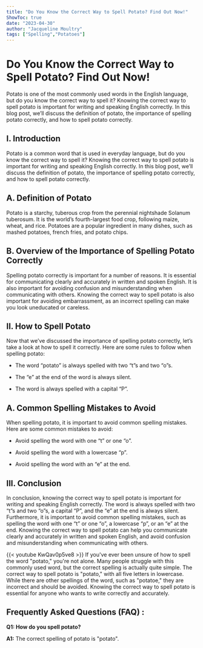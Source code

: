 ```yaml
---
title: "Do You Know the Correct Way to Spell Potato? Find Out Now!"
ShowToc: true 
date: "2023-04-30"
author: "Jacqueline Moultry" 
tags: ["Spelling","Potatoes"]
---
```

# Do You Know the Correct Way to Spell Potato? Find Out Now!

Potato is one of the most commonly used words in the English language, but do you know the correct way to spell it? Knowing the correct way to spell potato is important for writing and speaking English correctly. In this blog post, we’ll discuss the definition of potato, the importance of spelling potato correctly, and how to spell potato correctly.

## I. Introduction

Potato is a common word that is used in everyday language, but do you know the correct way to spell it? Knowing the correct way to spell potato is important for writing and speaking English correctly. In this blog post, we’ll discuss the definition of potato, the importance of spelling potato correctly, and how to spell potato correctly.

## A. Definition of Potato

Potato is a starchy, tuberous crop from the perennial nightshade Solanum tuberosum. It is the world’s fourth-largest food crop, following maize, wheat, and rice. Potatoes are a popular ingredient in many dishes, such as mashed potatoes, french fries, and potato chips.

## B. Overview of the Importance of Spelling Potato Correctly

Spelling potato correctly is important for a number of reasons. It is essential for communicating clearly and accurately in written and spoken English. It is also important for avoiding confusion and misunderstanding when communicating with others. Knowing the correct way to spell potato is also important for avoiding embarrassment, as an incorrect spelling can make you look uneducated or careless.

## II. How to Spell Potato

Now that we’ve discussed the importance of spelling potato correctly, let’s take a look at how to spell it correctly. Here are some rules to follow when spelling potato:

- The word “potato” is always spelled with two “t”s and two “o”s.

- The “e” at the end of the word is always silent.

- The word is always spelled with a capital “P”.

## A. Common Spelling Mistakes to Avoid

When spelling potato, it is important to avoid common spelling mistakes. Here are some common mistakes to avoid:

- Avoid spelling the word with one “t” or one “o”.

- Avoid spelling the word with a lowercase “p”.

- Avoid spelling the word with an “e” at the end.

## III. Conclusion

In conclusion, knowing the correct way to spell potato is important for writing and speaking English correctly. The word is always spelled with two “t”s and two “o”s, a capital “P”, and the “e” at the end is always silent. Furthermore, it is important to avoid common spelling mistakes, such as spelling the word with one “t” or one “o”, a lowercase “p”, or an “e” at the end. Knowing the correct way to spell potato can help you communicate clearly and accurately in written and spoken English, and avoid confusion and misunderstanding when communicating with others.

{{< youtube KwQav0p5ve8 >}} 
If you've ever been unsure of how to spell the word "potato," you're not alone. Many people struggle with this commonly used word, but the correct spelling is actually quite simple. The correct way to spell potato is "potato," with all five letters in lowercase. While there are other spellings of the word, such as "potatoe," they are incorrect and should be avoided. Knowing the correct way to spell potato is essential for anyone who wants to write correctly and accurately.

## Frequently Asked Questions (FAQ) :
**Q1: How do you spell potato?**

**A1:** The correct spelling of potato is "potato".





